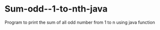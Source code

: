 # Sum-odd--1-to-nth-java
Program to print the sum of all odd number from 1 to n using java function
